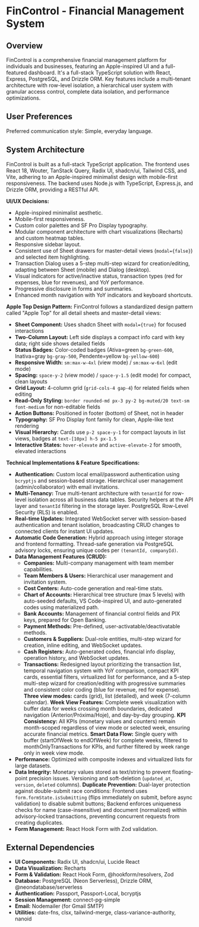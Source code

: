 # FinControl - Financial Management System

## Overview

FinControl is a comprehensive financial management platform for individuals and businesses, featuring an Apple-inspired UI and a full-featured dashboard. It's a full-stack TypeScript solution with React, Express, PostgreSQL, and Drizzle ORM. Key features include a multi-tenant architecture with row-level isolation, a hierarchical user system with granular access control, complete data isolation, and performance optimizations.

## User Preferences

Preferred communication style: Simple, everyday language.

## System Architecture

FinControl is built as a full-stack TypeScript application. The frontend uses React 18, Wouter, TanStack Query, Radix UI, shadcn/ui, Tailwind CSS, and Vite, adhering to an Apple-inspired minimalist design with mobile-first responsiveness. The backend uses Node.js with TypeScript, Express.js, and Drizzle ORM, providing a RESTful API.

**UI/UX Decisions:**
- Apple-inspired minimalist aesthetic.
- Mobile-first responsiveness.
- Custom color palettes and SF Pro Display typography.
- Modular component architecture with chart visualizations (Recharts) and custom heatmap tables.
- Responsive sidebar layout.
- Consistent use of Sheet drawers for master-detail views (`modal={false}`) and selected item highlighting.
- Transaction Dialog uses a 5-step multi-step wizard for creation/editing, adapting between Sheet (mobile) and Dialog (desktop).
- Visual indicators for active/inactive status, transaction types (red for expenses, blue for revenues), and YoY performance.
- Progressive disclosure in forms and summaries.
- Enhanced month navigation with YoY indicators and keyboard shortcuts.

**Apple Top Design Pattern:**
FinControl follows a standardized design pattern called "Apple Top" for all detail sheets and master-detail views:
- **Sheet Component:** Uses shadcn Sheet with `modal={true}` for focused interactions
- **Two-Column Layout:** Left side displays a compact info card with key data; right side shows detailed fields
- **Status Badges:** Color-coded badges (Ativa=green `bg-green-600`, Inativa=gray `bg-gray-500`, Pendente=yellow `bg-yellow-600`)
- **Responsive Width:** `sm:max-w-4xl` (view mode) / `sm:max-w-6xl` (edit mode)
- **Spacing:** `space-y-2` (view mode) / `space-y-1.5` (edit mode) for compact, clean layouts
- **Grid Layout:** 4-column grid (`grid-cols-4 gap-4`) for related fields when editing
- **Read-Only Styling:** `border rounded-md px-3 py-2 bg-muted/20 text-sm font-medium` for non-editable fields
- **Action Buttons:** Positioned in footer (bottom) of Sheet, not in header
- **Typography:** SF Pro Display font family for clean, Apple-like text rendering
- **Visual Hierarchy:** Cards use `p-2 space-y-1` for compact layouts in list views, badges at `text-[10px] h-5 px-1.5`
- **Interactive States:** `hover-elevate` and `active-elevate-2` for smooth, elevated interactions

**Technical Implementations & Feature Specifications:**

*   **Authentication:** Custom local email/password authentication using `bcryptjs` and session-based storage. Hierarchical user management (admin/collaborator) with email invitations.
*   **Multi-Tenancy:** True multi-tenant architecture with `tenantId` for row-level isolation across all business data tables. Security helpers at the API layer and `tenantId` filtering in the storage layer. PostgreSQL Row-Level Security (RLS) is enabled.
*   **Real-time Updates:** Integrated WebSocket server with session-based authentication and tenant isolation, broadcasting CRUD changes to connected clients for instant UI updates.
*   **Automatic Code Generation:** Hybrid approach using integer storage and frontend formatting. Thread-safe generation via PostgreSQL advisory locks, ensuring unique codes per `(tenantId, companyId)`.
*   **Data Management Features (CRUD):**
    *   **Companies:** Multi-company management with team member capabilities.
    *   **Team Members & Users:** Hierarchical user management and invitation system.
    *   **Cost Centers:** Auto-code generation and real-time stats.
    *   **Chart of Accounts:** Hierarchical tree structure (max 5 levels) with auto-seeded defaults, VS Code-inspired UI, and auto-generated codes using materialized path.
    *   **Bank Accounts:** Management of financial control fields and PIX keys, prepared for Open Banking.
    *   **Payment Methods:** Pre-defined, user-activatable/deactivatable methods.
    *   **Customers & Suppliers:** Dual-role entities, multi-step wizard for creation, inline editing, and WebSocket updates.
    *   **Cash Registers:** Auto-generated codes, financial info display, operation history, and WebSocket updates.
    *   **Transactions:** Redesigned layout prioritizing the transaction list, temporal navigation system with YoY comparison, compact KPI cards, essential filters, virtualized list for performance, and a 5-step multi-step wizard for creation/editing with progressive summaries and consistent color coding (blue for revenue, red for expense). **Three view modes:** cards (grid), list (detailed), and week (7-column calendar). **Week View Features:** Complete week visualization with buffer data for weeks crossing month boundaries, dedicated navigation (Anterior/Próxima/Hoje), and day-by-day grouping. **KPI Consistency:** All KPIs (monetary values and counters) remain month-scoped regardless of view mode or selected week, ensuring accurate financial metrics. **Smart Data Flow:** Single query with buffer (startOfWeek to endOfWeek) for complete weeks, filtered to monthOnlyTransactions for KPIs, and further filtered by week range only in week view mode.
*   **Performance:** Optimized with composite indexes and virtualized lists for large datasets.
*   **Data Integrity:** Monetary values stored as text/string to prevent floating-point precision issues. Versioning and soft-deletion (`updated_at`, `version`, `deleted` columns). **Duplicate Prevention:** Dual-layer protection against double-submit race conditions: Frontend uses `form.formState.isSubmitting` (flips immediately on submit, before async validation) to disable submit buttons; Backend enforces uniqueness checks for name (case-insensitive) and document (normalized) within advisory-locked transactions, preventing concurrent requests from creating duplicates.
*   **Form Management:** React Hook Form with Zod validation.

## External Dependencies

*   **UI Components:** Radix UI, shadcn/ui, Lucide React
*   **Data Visualization:** Recharts
*   **Form & Validation:** React Hook Form, @hookform/resolvers, Zod
*   **Database:** PostgreSQL (Neon Serverless), Drizzle ORM, @neondatabase/serverless
*   **Authentication:** Passport, Passport-Local, bcryptjs
*   **Session Management:** connect-pg-simple
*   **Email:** Nodemailer (for Gmail SMTP)
*   **Utilities:** date-fns, clsx, tailwind-merge, class-variance-authority, nanoid